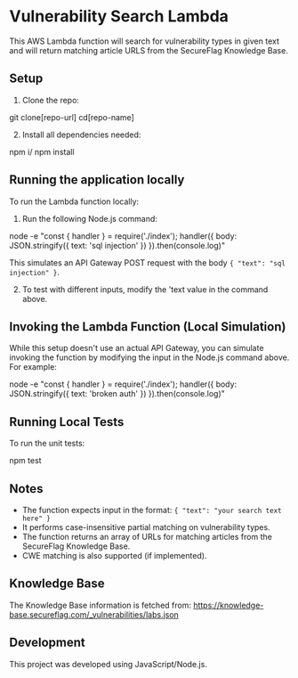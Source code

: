 # Vulnerability Search Lambda

This AWS Lambda function will search for vulnerability types in given text and will return matching article URLS from the SecureFlag Knowledge Base.

## Setup

1. Clone the repo:

git clone[repo-url]
cd[repo-name]


2. Install all dependencies needed:

npm i/ npm install


## Running the application locally

To run the Lambda function locally:

1. Run the following Node.js command:

node -e "const { handler } = require('./index'); handler({ body: JSON.stringify({ text: 'sql injection' }) }).then(console.log)"

This simulates an API Gateway POST request with the body `{ "text": "sql injection" }`.

2. To test with different inputs, modify the 'text value in the command above.


## Invoking the Lambda Function (Local Simulation)

While this setup doesn't use an actual API Gateway, you can simulate invoking the function by modifying the input in the Node.js command above. For example:

node -e "const { handler } = require('./index'); handler({ body: JSON.stringify({ text: 'broken auth' }) }).then(console.log)"


## Running Local Tests

To run the unit tests:

npm test

## Notes

- The function expects input in the format: `{ "text": "your search text here" }`
- It performs case-insensitive partial matching on vulnerability types.
- The function returns an array of URLs for matching articles from the SecureFlag Knowledge Base.
- CWE matching is also supported (if implemented).

## Knowledge Base

The Knowledge Base information is fetched from:
https://knowledge-base.secureflag.com/_vulnerabilities/labs.json

## Development

This project was developed using JavaScript/Node.js.
